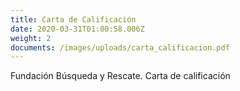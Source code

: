 ```yaml
---
title: Carta de Calificación
date: 2020-03-31T01:00:58.006Z
weight: 2
documents: /images/uploads/carta_calificacion.pdf
---
```

Fundación Búsqueda y Rescate. Carta de calificación